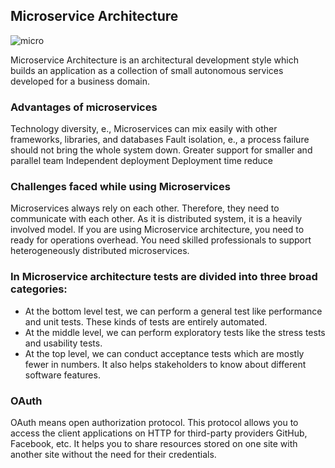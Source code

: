 ## Microservice Architecture

![micro](https://uploads-ssl.webflow.com/5d2dd7e1b4a76d8b803ac1aa/5e79b63118fffc3412b90b3f_SNRAfSPxatLeKen0AHnYi4kwwWFB9ZGJfdhzDwK5-DejlRzncyLDasXSQIIw4ErbFWvS2EWkOYiBX0MreVAVLr1Y7ElVMVQjFFx2m4_8OBW4VTV3SGRrX2XxQc_OhLshMynd3l2j.png)

Microservice Architecture is an architectural development style which builds an application as a collection of small autonomous services developed for a business domain.

### Advantages of microservices

Technology diversity, e., Microservices can mix easily with other frameworks, libraries, and databases
Fault isolation, e., a process failure should not bring the whole system down.
Greater support for smaller and parallel team
Independent deployment
Deployment time reduce

### Challenges faced while using Microservices

Microservices always rely on each other. Therefore, they need to communicate with each other.
As it is distributed system, it is a heavily involved model.
If you are using Microservice architecture, you need to ready for operations overhead.
You need skilled professionals to support heterogeneously distributed microservices.

### In Microservice architecture tests are divided into three broad categories:

- At the bottom level test, we can perform a general test like performance and unit tests. These kinds of tests are entirely automated.
- At the middle level, we can perform exploratory tests like the stress tests and usability tests.
- At the top level, we can conduct acceptance tests which are mostly fewer in numbers. It also helps stakeholders to know about different software features.

### OAuth

OAuth means open authorization protocol. This protocol allows you to access the client applications on HTTP for third-party providers GitHub, Facebook, etc. It helps you to share resources stored on one site with another site without the need for their credentials.
